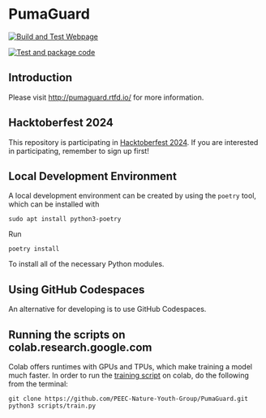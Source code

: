 # PumaGuard

[![Build and Test Webpage](https://github.com/PEEC-Nature-Youth-Group/PumaGuard/actions/workflows/build-webpage.yaml/badge.svg)](https://github.com/PEEC-Nature-Youth-Group/PumaGuard/actions/workflows/build-webpage.yaml)

[![Test and package code](https://github.com/PEEC-Nature-Youth-Group/PumaGuard/actions/workflows/test-and-package.yaml/badge.svg)](https://github.com/PEEC-Nature-Youth-Group/PumaGuard/actions/workflows/test-and-package.yaml)

## Introduction

Please visit <http://pumaguard.rtfd.io/> for more information.

## Hacktoberfest 2024

This repository is participating in [Hacktoberfest
2024](https://hacktoberfest.com/). If you are interested in participating,
remember to sign up first!

## Local Development Environment

A local development environment can be created by using the `poetry` tool,
which can be installed with

```console
sudo apt install python3-poetry
```

Run

```console
poetry install
```

To install all of the necessary Python modules.

## Using GitHub Codespaces

An alternative for developing is to use GitHub Codespaces.

## Running the scripts on colab.research.google.com

Colab offers runtimes with GPUs and TPUs, which make training a model much
faster. In order to run the [training script](scripts/train.py) on colab, do
the following from the terminal:

```console
git clone https://github.com/PEEC-Nature-Youth-Group/PumaGuard.git
python3 scripts/train.py
```
